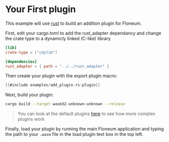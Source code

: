 # Your First plugin

This example will use [rust](https://www.rust-lang.org/) to build an addition plugin for Floneum.

First, edit your cargo.toml to add the rust_adapter dependancy and change the crate type to a dynamicly linked (C-like) library
```toml
[lib]
crate-type = ["cdylib"]

[dependencies]
rust_adapter = { path = "../../rust_adapter" }
```

Then create your plugin with the export plugin macro:
```rust
{{#include examples/add_plugin.rs:plugin}}
```

Next, build your plugin:
```sh
cargo build --target wasm32-unknown-unknown --release
```

> You can look at the default plugins [here](../../../plugins) to see how more complex plugins work

Finally, load your plugin by running the main Floneum application and typing the path to your `.wasm` file in the load plugin text box in the top left.
